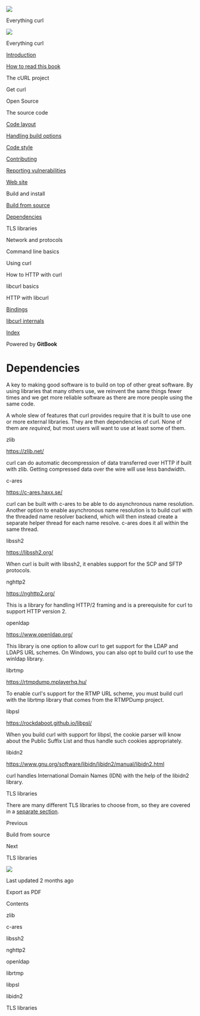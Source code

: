 <a href="../../index.html" class="link-a079aa82--primary-53a25e66--logoLink-10d08504"></a>

<img src="https://gblobscdn.gitbook.com/orgs%2F-LxuH0qSm4xO9nWfEBlB%2Favatar.png?alt=media" class="image-67b14f24--avatar-1c1d03ec" />

<span class="text-4505230f--UIH400-4e41e82a--textContentFamily-49a318e1--spaceNameText-677c2969">Everything curl</span>

<a href="../../index.html" class="link-a079aa82--primary-53a25e66--logoLink-10d08504"></a>

<img src="https://gblobscdn.gitbook.com/orgs%2F-LxuH0qSm4xO9nWfEBlB%2Favatar.png?alt=media" class="image-67b14f24--avatar-1c1d03ec" />

<span class="text-4505230f--UIH400-4e41e82a--textContentFamily-49a318e1--spaceNameText-677c2969">Everything curl</span>

<a href="../../index.html" class="navButton-94f2579c--navButtonClickable-161b88ca"><span class="text-4505230f--UIH300-2063425d--textContentFamily-49a318e1--navButtonLabel-14a4968f">Introduction</span></a>

<a href="../../how-to-read.html" class="navButton-94f2579c--navButtonClickable-161b88ca"><span class="text-4505230f--UIH300-2063425d--textContentFamily-49a318e1--navButtonLabel-14a4968f">How to read this book</span></a>

<span class="text-4505230f--UIH300-2063425d--textContentFamily-49a318e1--navButtonLabel-14a4968f">The cURL project</span>

<span class="text-4505230f--UIH300-2063425d--textContentFamily-49a318e1--navButtonLabel-14a4968f">Get curl</span>

<span class="text-4505230f--UIH300-2063425d--textContentFamily-49a318e1--navButtonLabel-14a4968f">Open Source</span>

<span class="text-4505230f--UIH300-2063425d--textContentFamily-49a318e1--navButtonLabel-14a4968f">The source code</span>

<a href="../layout.html" class="navButton-94f2579c--pageItemWithChildrenNested-2c5d8183--navButtonClickable-161b88ca"><span class="text-4505230f--UIH300-2063425d--textContentFamily-49a318e1--navButtonLabel-14a4968f">Code layout</span></a>

<a href="../options.html" class="navButton-94f2579c--pageItemWithChildrenNested-2c5d8183--navButtonClickable-161b88ca"><span class="text-4505230f--UIH300-2063425d--textContentFamily-49a318e1--navButtonLabel-14a4968f">Handling build options</span></a>

<a href="../style.html" class="navButton-94f2579c--pageItemWithChildrenNested-2c5d8183--navButtonClickable-161b88ca"><span class="text-4505230f--UIH300-2063425d--textContentFamily-49a318e1--navButtonLabel-14a4968f">Code style</span></a>

<a href="../contributing.html" class="navButton-94f2579c--pageItemWithChildrenNested-2c5d8183--navButtonClickable-161b88ca"><span class="text-4505230f--UIH300-2063425d--textContentFamily-49a318e1--navButtonLabel-14a4968f">Contributing</span></a>

<a href="../reportvuln.html" class="navButton-94f2579c--pageItemWithChildrenNested-2c5d8183--navButtonClickable-161b88ca"><span class="text-4505230f--UIH300-2063425d--textContentFamily-49a318e1--navButtonLabel-14a4968f">Reporting vulnerabilities</span></a>

<a href="../web.html" class="navButton-94f2579c--pageItemWithChildrenNested-2c5d8183--navButtonClickable-161b88ca"><span class="text-4505230f--UIH300-2063425d--textContentFamily-49a318e1--navButtonLabel-14a4968f">Web site</span></a>

<span class="text-4505230f--UIH300-2063425d--textContentFamily-49a318e1--navButtonLabel-14a4968f">Build and install</span>

<a href="fromsource.html" class="navButton-94f2579c--pageItemWithChildrenNested-2c5d8183--navButtonClickable-161b88ca"><span class="text-4505230f--UIH300-2063425d--textContentFamily-49a318e1--navButtonLabel-14a4968f">Build from source</span></a>

<a href="deps.html" class="navButton-94f2579c--pageItemWithChildrenNested-2c5d8183--navButtonClickable-161b88ca--navButtonOpened-6a88552e"><span class="text-4505230f--UIH300-2063425d--textContentFamily-49a318e1--navButtonLabel-14a4968f">Dependencies</span></a>

<span class="text-4505230f--UIH300-2063425d--textContentFamily-49a318e1--navButtonLabel-14a4968f">TLS libraries</span>

<span class="text-4505230f--UIH300-2063425d--textContentFamily-49a318e1--navButtonLabel-14a4968f">Network and protocols</span>

<span class="text-4505230f--UIH300-2063425d--textContentFamily-49a318e1--navButtonLabel-14a4968f">Command line basics</span>

<span class="text-4505230f--UIH300-2063425d--textContentFamily-49a318e1--navButtonLabel-14a4968f">Using curl</span>

<span class="text-4505230f--UIH300-2063425d--textContentFamily-49a318e1--navButtonLabel-14a4968f">How to HTTP with curl</span>

<span class="text-4505230f--UIH300-2063425d--textContentFamily-49a318e1--navButtonLabel-14a4968f">libcurl basics</span>

<span class="text-4505230f--UIH300-2063425d--textContentFamily-49a318e1--navButtonLabel-14a4968f">HTTP with libcurl</span>

<a href="../../bindings.html" class="navButton-94f2579c--navButtonClickable-161b88ca"><span class="text-4505230f--UIH300-2063425d--textContentFamily-49a318e1--navButtonLabel-14a4968f">Bindings</span></a>

<a href="../../internals.html" class="navButton-94f2579c--navButtonClickable-161b88ca"><span class="text-4505230f--UIH300-2063425d--textContentFamily-49a318e1--navButtonLabel-14a4968f">libcurl internals</span></a>

<a href="../../bookindex.html" class="navButton-94f2579c--navButtonClickable-161b88ca"><span class="text-4505230f--UIH300-2063425d--textContentFamily-49a318e1--navButtonLabel-14a4968f">Index</span></a>

<a href="https://www.gitbook.com/?utm_source=content&amp;utm_medium=trademark&amp;utm_campaign=curl-1" class="reset-3c756112--trademark-a8da4b94"></a>

<span class="text-4505230f--TextH200-a3425406--textUIFamily-5ebd8e40">Powered by **GitBook**</span>

<span class="text-4505230f--DisplayH900-bfb998fa--textContentFamily-49a318e1">Dependencies</span>
=================================================================================================

<span class="text-4505230f--UIH300-2063425d--textUIFamily-5ebd8e40--text-8ee2c8b2"></span>

<span class="text-4505230f--UIH300-2063425d--textUIFamily-5ebd8e40--text-8ee2c8b2"></span>

<span class="text-4505230f--TextH400-3033861f--textContentFamily-49a318e1"><span data-key="2ee90dd582fc4e3987c261bdd1c29fae"><span data-offset-key="2ee90dd582fc4e3987c261bdd1c29fae:0">A key to making good software is to build on top of other great software. By using libraries that many others use, we reinvent the same things fewer times and we get more reliable software as there are more people using the same code.</span></span></span>

<span class="text-4505230f--TextH400-3033861f--textContentFamily-49a318e1"><span data-key="a111e2e98ea8443dbe7ef5ed89f77f65"><span data-offset-key="a111e2e98ea8443dbe7ef5ed89f77f65:0">A whole slew of features that curl provides require that it is built to use one or more external libraries. They are then dependencies of curl. None of them are </span><span data-offset-key="a111e2e98ea8443dbe7ef5ed89f77f65:1">*required*</span><span data-offset-key="a111e2e98ea8443dbe7ef5ed89f77f65:2">, but most users will want to use at least some of them.</span></span></span>

<span class="text-4505230f--HeadingH700-04e1a2a3--textContentFamily-49a318e1"><span data-key="91eb076560644b55a4960537d8495bf8"><span data-offset-key="91eb076560644b55a4960537d8495bf8:0">zlib</span></span></span>

<span class="text-4505230f--TextH400-3033861f--textContentFamily-49a318e1"><span data-key="332b613ef27f4bf98233b1172a7e6ac1"><span data-offset-key="332b613ef27f4bf98233b1172a7e6ac1:0"><span data-slate-zero-width="z">​</span></span></span><a href="https://zlib.net/" class="link-a079aa82--primary-53a25e66--link-faf6c434"><span data-key="4519120f1e99451ab5701b01243fbc9d"><span data-offset-key="4519120f1e99451ab5701b01243fbc9d:0">https://zlib.net/</span></span></a><span data-key="63fcec89afb649b291e135c8712f5058"><span data-offset-key="63fcec89afb649b291e135c8712f5058:0"><span data-slate-zero-width="z">​</span></span></span></span>

<span class="text-4505230f--TextH400-3033861f--textContentFamily-49a318e1"><span data-key="8a45b89866d347729fa371ab3d2ca1e9"><span data-offset-key="8a45b89866d347729fa371ab3d2ca1e9:0">curl can do automatic decompression of data transferred over HTTP if built with zlib. Getting compressed data over the wire will use less bandwidth.</span></span></span>

<span class="text-4505230f--HeadingH700-04e1a2a3--textContentFamily-49a318e1"><span data-key="3bf69aa8a111402aa0eb9c3a38d1eaff"><span data-offset-key="3bf69aa8a111402aa0eb9c3a38d1eaff:0">c-ares</span></span></span>

<span class="text-4505230f--TextH400-3033861f--textContentFamily-49a318e1"><span data-key="587b56e92b924e8c85daaef7c642b698"><span data-offset-key="587b56e92b924e8c85daaef7c642b698:0"><span data-slate-zero-width="z">​</span></span></span><a href="https://c-ares.haxx.se/" class="link-a079aa82--primary-53a25e66--link-faf6c434"><span data-key="1d7c5534304a454eb36c0128420ff68d"><span data-offset-key="1d7c5534304a454eb36c0128420ff68d:0">https://c-ares.haxx.se/</span></span></a><span data-key="0414ceb14f164a8db8fb58835b963526"><span data-offset-key="0414ceb14f164a8db8fb58835b963526:0"><span data-slate-zero-width="z">​</span></span></span></span>

<span class="text-4505230f--TextH400-3033861f--textContentFamily-49a318e1"><span data-key="049c35540dde434f8a253e01aebb0771"><span data-offset-key="049c35540dde434f8a253e01aebb0771:0">curl can be built with c-ares to be able to do asynchronous name resolution. Another option to enable asynchronous name resolution is to build curl with the threaded name resolver backend, which will then instead create a separate helper thread for each name resolve. c-ares does it all within the same thread.</span></span></span>

<span class="text-4505230f--HeadingH700-04e1a2a3--textContentFamily-49a318e1"><span data-key="3ee1db36c58f463ba25a2b4733efa6f7"><span data-offset-key="3ee1db36c58f463ba25a2b4733efa6f7:0">libssh2</span></span></span>

<span class="text-4505230f--TextH400-3033861f--textContentFamily-49a318e1"><span data-key="07aa17c200fe4669a9e65afdaa6c3156"><span data-offset-key="07aa17c200fe4669a9e65afdaa6c3156:0"><span data-slate-zero-width="z">​</span></span></span><a href="https://libssh2.org/" class="link-a079aa82--primary-53a25e66--link-faf6c434"><span data-key="767f72be3f414f53a755b60abb64ee1b"><span data-offset-key="767f72be3f414f53a755b60abb64ee1b:0">https://libssh2.org/</span></span></a><span data-key="0477da2b9d414145bfcea7e465a5ef65"><span data-offset-key="0477da2b9d414145bfcea7e465a5ef65:0"><span data-slate-zero-width="z">​</span></span></span></span>

<span class="text-4505230f--TextH400-3033861f--textContentFamily-49a318e1"><span data-key="2be44a36759841898edf16752a67b452"><span data-offset-key="2be44a36759841898edf16752a67b452:0">When curl is built with libssh2, it enables support for the SCP and SFTP protocols.</span></span></span>

<span class="text-4505230f--HeadingH700-04e1a2a3--textContentFamily-49a318e1"><span data-key="922c973698884544ab3904b94c66c70b"><span data-offset-key="922c973698884544ab3904b94c66c70b:0">nghttp2</span></span></span>

<span class="text-4505230f--TextH400-3033861f--textContentFamily-49a318e1"><span data-key="c065ef5d2d174db9b5f126650090e276"><span data-offset-key="c065ef5d2d174db9b5f126650090e276:0"><span data-slate-zero-width="z">​</span></span></span><a href="https://nghttp2.org/" class="link-a079aa82--primary-53a25e66--link-faf6c434"><span data-key="5da26648e55c45b1bdd366e8e4d3ceca"><span data-offset-key="5da26648e55c45b1bdd366e8e4d3ceca:0">https://nghttp2.org/</span></span></a><span data-key="febbb6087d794367b13e85fc1b3f9eb1"><span data-offset-key="febbb6087d794367b13e85fc1b3f9eb1:0"><span data-slate-zero-width="z">​</span></span></span></span>

<span class="text-4505230f--TextH400-3033861f--textContentFamily-49a318e1"><span data-key="af5287be61fb432e945ef0a26dc9cda0"><span data-offset-key="af5287be61fb432e945ef0a26dc9cda0:0">This is a library for handling HTTP/2 framing and is a prerequisite for curl to support HTTP version 2.</span></span></span>

<span class="text-4505230f--HeadingH700-04e1a2a3--textContentFamily-49a318e1"><span data-key="e2db4c24c0a14f7298e817321d2ef3c3"><span data-offset-key="e2db4c24c0a14f7298e817321d2ef3c3:0">openldap</span></span></span>

<span class="text-4505230f--TextH400-3033861f--textContentFamily-49a318e1"><span data-key="8e7f20b56ba946c5ac8be9e42552aa1b"><span data-offset-key="8e7f20b56ba946c5ac8be9e42552aa1b:0"><span data-slate-zero-width="z">​</span></span></span><a href="https://www.openldap.org/" class="link-a079aa82--primary-53a25e66--link-faf6c434"><span data-key="7a3c3f04ae58425cbdef8c9c9a6e59b4"><span data-offset-key="7a3c3f04ae58425cbdef8c9c9a6e59b4:0">https://www.openldap.org/</span></span></a><span data-key="cbeb56563cf14eacb75b4ac4f40b64a7"><span data-offset-key="cbeb56563cf14eacb75b4ac4f40b64a7:0"><span data-slate-zero-width="z">​</span></span></span></span>

<span class="text-4505230f--TextH400-3033861f--textContentFamily-49a318e1"><span data-key="35b5f40f992848d68fa0ac7a1f6f14f2"><span data-offset-key="35b5f40f992848d68fa0ac7a1f6f14f2:0">This library is one option to allow curl to get support for the LDAP and LDAPS URL schemes. On Windows, you can also opt to build curl to use the winldap library.</span></span></span>

<span class="text-4505230f--HeadingH700-04e1a2a3--textContentFamily-49a318e1"><span data-key="b8935ac19e2e4513b487e75cfbf71c83"><span data-offset-key="b8935ac19e2e4513b487e75cfbf71c83:0">librtmp</span></span></span>

<span class="text-4505230f--TextH400-3033861f--textContentFamily-49a318e1"><span data-key="a9c2eebfb22f49238309442ad3ae417f"><span data-offset-key="a9c2eebfb22f49238309442ad3ae417f:0"><span data-slate-zero-width="z">​</span></span></span><a href="https://rtmpdump.mplayerhq.hu/" class="link-a079aa82--primary-53a25e66--link-faf6c434"><span data-key="094ab43129bc4575a3cf1b8aaaa59aff"><span data-offset-key="094ab43129bc4575a3cf1b8aaaa59aff:0">https://rtmpdump.mplayerhq.hu/</span></span></a><span data-key="faa67534818b44d3bceded27a450c607"><span data-offset-key="faa67534818b44d3bceded27a450c607:0"><span data-slate-zero-width="z">​</span></span></span></span>

<span class="text-4505230f--TextH400-3033861f--textContentFamily-49a318e1"><span data-key="c162417ea95343e48e070541381c0ac9"><span data-offset-key="c162417ea95343e48e070541381c0ac9:0">To enable curl's support for the RTMP URL scheme, you must build curl with the librtmp library that comes from the RTMPDump project.</span></span></span>

<span class="text-4505230f--HeadingH700-04e1a2a3--textContentFamily-49a318e1"><span data-key="d44636a9a8f84ae096d0b71014515d62"><span data-offset-key="d44636a9a8f84ae096d0b71014515d62:0">libpsl</span></span></span>

<span class="text-4505230f--TextH400-3033861f--textContentFamily-49a318e1"><span data-key="2736384665144380b948f3b072668561"><span data-offset-key="2736384665144380b948f3b072668561:0"><span data-slate-zero-width="z">​</span></span></span><a href="https://rockdaboot.github.io/libpsl/" class="link-a079aa82--primary-53a25e66--link-faf6c434"><span data-key="7f5ebd3b72e1406290285f51654a573a"><span data-offset-key="7f5ebd3b72e1406290285f51654a573a:0">https://rockdaboot.github.io/libpsl/</span></span></a><span data-key="5d93f4afb223446c9bb2f2073622675a"><span data-offset-key="5d93f4afb223446c9bb2f2073622675a:0"><span data-slate-zero-width="z">​</span></span></span></span>

<span class="text-4505230f--TextH400-3033861f--textContentFamily-49a318e1"><span data-key="59a959fb04424f43b89ae9c89a83812c"><span data-offset-key="59a959fb04424f43b89ae9c89a83812c:0">When you build curl with support for libpsl, the cookie parser will know about the Public Suffix List and thus handle such cookies appropriately.</span></span></span>

<span class="text-4505230f--HeadingH700-04e1a2a3--textContentFamily-49a318e1"><span data-key="0a349b553c3e4d94a3a29b45eb7ee723"><span data-offset-key="0a349b553c3e4d94a3a29b45eb7ee723:0">libidn2</span></span></span>

<span class="text-4505230f--TextH400-3033861f--textContentFamily-49a318e1"><span data-key="194060e00b5f41d1936ee35351bfdbcf"><span data-offset-key="194060e00b5f41d1936ee35351bfdbcf:0"><span data-slate-zero-width="z">​</span></span></span><a href="https://www.gnu.org/software/libidn/libidn2/manual/libidn2.html" class="link-a079aa82--primary-53a25e66--link-faf6c434"><span data-key="3d0e74b427194860a6f884a8889a1a9f"><span data-offset-key="3d0e74b427194860a6f884a8889a1a9f:0">https://www.gnu.org/software/libidn/libidn2/manual/libidn2.html</span></span></a><span data-key="4db9355b134b43a395517aeaabe43526"><span data-offset-key="4db9355b134b43a395517aeaabe43526:0"><span data-slate-zero-width="z">​</span></span></span></span>

<span class="text-4505230f--TextH400-3033861f--textContentFamily-49a318e1"><span data-key="196013739df74985a7d2433cb5a49be5"><span data-offset-key="196013739df74985a7d2433cb5a49be5:0">curl handles International Domain Names (IDN) with the help of the libidn2 library.</span></span></span>

<span class="text-4505230f--HeadingH700-04e1a2a3--textContentFamily-49a318e1"><span data-key="88f7a2449e594f7c8d13925d8c0a9bf8"><span data-offset-key="88f7a2449e594f7c8d13925d8c0a9bf8:0">TLS libraries</span></span></span>

<span class="text-4505230f--TextH400-3033861f--textContentFamily-49a318e1"><span data-key="ea9db47c78b741d6b70fb0a015f7e203"><span data-offset-key="ea9db47c78b741d6b70fb0a015f7e203:0">There are many different TLS libraries to choose from, so they are covered in a </span></span><a href="https://github.com/bagder/everything-curl/tree/1ff0cc63f4e593145c71f32fb5cc128e3d9d4424/source/build/building-tls.md" class="link-a079aa82--primary-53a25e66--link-faf6c434"><span data-key="059149e31df94a178bfd2b7a5c25fd14"><span data-offset-key="059149e31df94a178bfd2b7a5c25fd14:0">separate section</span></span></a><span data-key="80b07652eab1499986f75d13b45981b8"><span data-offset-key="80b07652eab1499986f75d13b45981b8:0">.</span></span></span>

<a href="fromsource.html" class="reset-3c756112--card-6570f064--whiteCard-fff091a4--cardPrevious-56a5e674"></a>

<span class="text-4505230f--TextH200-a3425406--textContentFamily-49a318e1">Previous</span>

<span class="text-4505230f--UIH400-4e41e82a--textContentFamily-49a318e1">Build from source</span>

<a href="tls.html" class="reset-3c756112--card-6570f064--whiteCard-fff091a4--cardNext-19241c42"></a>

<span class="text-4505230f--TextH200-a3425406--textContentFamily-49a318e1">Next</span>

<span class="text-4505230f--UIH400-4e41e82a--textContentFamily-49a318e1">TLS libraries</span>

<img src="https://avatars.githubusercontent.com/u/66654881?v=4" class="image-67b14f24--avatar-1c1d03ec" />

<span class="text-4505230f--TextH200-a3425406--textContentFamily-49a318e1">Last updated 2 months ago</span>

<span class="text-4505230f--UIH300-2063425d--textUIFamily-5ebd8e40">Export as PDF</span>

<span class="text-4505230f--InfoH100-1e92e1d1--textContentFamily-49a318e1">Contents</span>

<a href="deps.html#zlib" class="reset-3c756112--menuItem-aa02f6ec--menuItemLight-757d5235--menuItemInline-173bdf97--pageTocItem-f4427024"></a>

<span class="text-4505230f--UIH300-2063425d--textContentFamily-49a318e1"><span class="text-4505230f--UIH200-50ead35f--textContentFamily-49a318e1">zlib</span></span>

<a href="deps.html#c-ares" class="reset-3c756112--menuItem-aa02f6ec--menuItemLight-757d5235--menuItemInline-173bdf97--pageTocItem-f4427024"></a>

<span class="text-4505230f--UIH300-2063425d--textContentFamily-49a318e1"><span class="text-4505230f--UIH200-50ead35f--textContentFamily-49a318e1">c-ares</span></span>

<a href="deps.html#libssh2" class="reset-3c756112--menuItem-aa02f6ec--menuItemLight-757d5235--menuItemInline-173bdf97--pageTocItem-f4427024"></a>

<span class="text-4505230f--UIH300-2063425d--textContentFamily-49a318e1"><span class="text-4505230f--UIH200-50ead35f--textContentFamily-49a318e1">libssh2</span></span>

<a href="deps.html#nghttp2" class="reset-3c756112--menuItem-aa02f6ec--menuItemLight-757d5235--menuItemInline-173bdf97--pageTocItem-f4427024"></a>

<span class="text-4505230f--UIH300-2063425d--textContentFamily-49a318e1"><span class="text-4505230f--UIH200-50ead35f--textContentFamily-49a318e1">nghttp2</span></span>

<a href="deps.html#openldap" class="reset-3c756112--menuItem-aa02f6ec--menuItemLight-757d5235--menuItemInline-173bdf97--pageTocItem-f4427024"></a>

<span class="text-4505230f--UIH300-2063425d--textContentFamily-49a318e1"><span class="text-4505230f--UIH200-50ead35f--textContentFamily-49a318e1">openldap</span></span>

<a href="deps.html#librtmp" class="reset-3c756112--menuItem-aa02f6ec--menuItemLight-757d5235--menuItemInline-173bdf97--pageTocItem-f4427024"></a>

<span class="text-4505230f--UIH300-2063425d--textContentFamily-49a318e1"><span class="text-4505230f--UIH200-50ead35f--textContentFamily-49a318e1">librtmp</span></span>

<a href="deps.html#libpsl" class="reset-3c756112--menuItem-aa02f6ec--menuItemLight-757d5235--menuItemInline-173bdf97--pageTocItem-f4427024"></a>

<span class="text-4505230f--UIH300-2063425d--textContentFamily-49a318e1"><span class="text-4505230f--UIH200-50ead35f--textContentFamily-49a318e1">libpsl</span></span>

<a href="deps.html#libidn2" class="reset-3c756112--menuItem-aa02f6ec--menuItemLight-757d5235--menuItemInline-173bdf97--pageTocItem-f4427024"></a>

<span class="text-4505230f--UIH300-2063425d--textContentFamily-49a318e1"><span class="text-4505230f--UIH200-50ead35f--textContentFamily-49a318e1">libidn2</span></span>

<a href="deps.html#tls-libraries" class="reset-3c756112--menuItem-aa02f6ec--menuItemLight-757d5235--menuItemInline-173bdf97--pageTocItem-f4427024"></a>

<span class="text-4505230f--UIH300-2063425d--textContentFamily-49a318e1"><span class="text-4505230f--UIH200-50ead35f--textContentFamily-49a318e1">TLS libraries</span></span>
